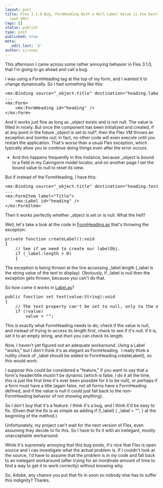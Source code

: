 ```yaml
---
layout: post
title: Flex 3.1.0 Bug, FormHeading With a Null Label Value is the Destroyer of Worlds
  (and VMs)
tags: []
status: publish
type: post
published: true
meta:
  _edit_last: '2'
author: sirsean
---
```

This afternoon I came across some rather annoying behavior in Flex 3.1.0, that I'm going to go ahead and call a bug.

I was using a FormHeading tag at the top of my form, and I wanted it to change dynamically. So I had something like this:
<pre>&lt;mx:Binding source="_object.title" destination="heading.label" /&gt;
...
&lt;mx:Form&gt;
	&lt;mx:FormHeading id="heading" /&gt;
&lt;/mx:Form&gt;</pre>
And it works just fine as long as _object exists and is not null. The value is filled in nicely. But once the component has been initialized and created, if at any point in the future _object is set to null*, then the Flex VM throws an exception and bombs out; in fact, no other code will even execute until you restart the application. That's worse than a usual Flex exception, which typically allow you to continue doing things even after the error occurs.

* And this happens frequently in this instance, because _object is bound to a field in my Cairngorm model locator, and on another page I set the bound value to null to reset its view.

But if instead of the FormHeading, I have this:
<pre>&lt;mx:Binding source="_object.title" destination="heading.text" /&gt;
...
&lt;mx:FormItem label="Title"&gt;
	&lt;mx:Label id="heading" /&gt;
&lt;/mx:FormItem&gt;</pre>
Then it works perfectly whether _object is set or is null. What the hell?

Well, let's take a look at the code in <a href="http://opensource.adobe.com/svn/opensource/flex/sdk/branches/3.1.0/frameworks/projects/framework/src/mx/containers/FormHeading.as">FormHeading.as</a> that's throwing the exception:
<pre>private function createLabel():void
{
	// See if we need to create our labelObj.
	if (_label.length &gt; 0)
	{</pre>
The exception is being thrown at the line accessing _label.length (_label is the string value of the text to display). Obviously, if _label is null then the exception gets thrown, because you can't do that.

So how come it works in <a href="http://opensource.adobe.com/svn/opensource/flex/sdk/branches/3.1.0/frameworks/projects/framework/src/mx/controls/Label.as">Label.as</a>?
<pre>public function set text(value:String):void
{
    // The text property can't be set to null, only to the empty string.
    if (!value)
        value = "";</pre>
This is exactly what FormHeading needs to do; check if the value is null, and instead of trying to access its length first, check to see if it's null. If it is, set it to an empty string, and <em>then</em> you can check its length.

Now, I haven't yet figured out an adequate workaround. Using a Label "works," but I don't think it's as elegant as FormHeading.  I really think a nullity check of _label should be added to FormHeading.createLabel(), so this would work.

I <em>suppose</em> this could be considered a "feature," if you want to say that a form's header/title mustn't be dynamic (which is false, I do it all the time, this is just the first time it's ever been possible for it to be null), or perhaps if a form <em>must</em> have a title (again false, not all forms have a FormHeading defined, and if the value is null it could just fall back to the non-FormHeading behavior of not showing anything).

So I don't buy that it's a feature. I think it's a bug, and I think it'd be easy to fix. (Given that the fix is as simple as adding if (!_label) { _label = ""; } at the beginning of the method.)

Unfortunately, my project can't wait for the next version of Flex, even assuming they decide to fix this. So I have to fix it with an inelegant, mostly unacceptable workaround.

While it's supremely annoying that this bug exists, it's nice that Flex is open source and I can investigate what the actual problem is. If I couldn't look at the source, I'd have to assume that the problem is in <em>my</em> code and fall back to an inelegant workaround (after trying for an inordinate amount of time to find a way to get it to work correctly) without knowing why.

So, Adobe, any chance you put that fix in soon so nobody else has to suffer this indignity? Thanks.
